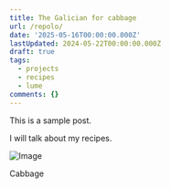 ```yaml
---
title: The Galician for cabbage
url: /repolo/
date: '2025-05-16T00:00:00.000Z'
lastUpdated: 2024-05-22T00:00:00.000Z
draft: true
tags:
  - projects
  - recipes
  - lume
comments: {}
---
```



This is a sample post.

<!--more-->

I will talk about my recipes.

![Image](/uploads/repolo.jpg)

Cabbage
